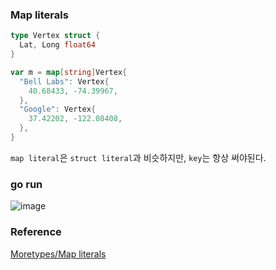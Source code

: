 ### Map literals
```go
type Vertex struct {
  Lat, Long float64
}

var m = map[string]Vertex{
  "Bell Labs": Vertex{
    40.68433, -74.39967,
  },
  "Google": Vertex{
    37.42202, -122.08408,
  },
}
```
`map literal`은 `struct literal`과 비슷하지만, `key`는 항상 써야된다.<br>

### go run
![image](https://github.com/user-attachments/assets/e7531ab9-0598-4d13-aa98-408c32cce3ff)


### Reference
[Moretypes/Map literals](https://go.dev/tour/moretypes/20)<br>
